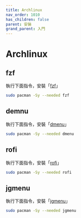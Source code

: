 ```yaml
---
title: Archlinux
nav_order: 1010
has_children: false
parent: 安裝
grand_parent: 入門
---
```



# Archlinux



## fzf

執行下面指令，安裝「[fzf](https://archlinux.org/packages/community/x86_64/fzf/)」

``` sh
sudo pacman -Sy --needed fzf
```


## demnu

執行下面指令，安裝「[dmenu](https://archlinux.org/packages/community/x86_64/dmenu/)」

``` sh
sudo pacman -Sy --needed dmenu
```


## rofi

執行下面指令，安裝「[rofi](https://archlinux.org/packages/community/x86_64/rofi/)」

``` sh
sudo pacman -Sy --needed rofi
```


## jgmenu

執行下面指令，安裝「[jgmenu](https://archlinux.org/packages/community/x86_64/jgmenu/)」


``` sh
sudo pacman -Sy --needed jgmenu
```
